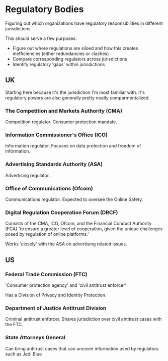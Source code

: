 # Regulatory Bodies

Figuring out which organizations have regulatory responsibilities in different jurisdictions.

This should serve a few purposes:

- Figure out where regulations are siloed and how this creates inefficiencies (either redundancies or clashes)
- Compare corresponding regulators across jurisdictions
- Identify regulatory 'gaps' within jurisdictions

## UK

Starting here because it's the jurisdiction I'm most familiar with. It's regulatory powers are also generally pretty neatly comparmentalized.

### The Competition and Markets Authority (CMA)

Competition regulator. Consumer protection mandate.

### Information Commissioner's Office (ICO)

Information regulator. Focuses on data protection and freedom of information.

### Advertising Standards Authority (ASA)

Advertising regulator.

### Office of Communications (Ofcom)

Communications regulator. Expected to oversee the Online Safety.

### Digital Regulation Cooperation Forum (DRCF)

Consists of the CMA, ICO, Ofcom, and the Financial Conduct Authority (FCA) 'to ensure a greater level of cooperation, given the unique challenges posed by regulation of online platforms.'

Works 'closely' with the ASA on advertising related issues.

## US

### Federal Trade Commission (FTC)

'Consumer protection agency' and 'civil antitrust enforcer'

Has a Division of Privacy and Identity Protection.

### Department of Justice Antitrust Division

Criminal antitrust enforcer. Shares jurisdiction over civil antitrust cases with the FTC.

### State Attorneys General

Can bring antitrust cases that can uncover information used by regulators such as Jedi Blue